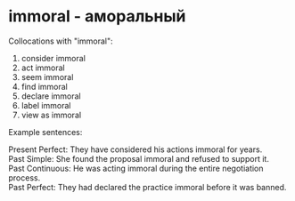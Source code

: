 # immoral - аморальный



Collocations with "immoral":

1. consider immoral  
2. act immoral  
3. seem immoral  
4. find immoral  
5. declare immoral  
6. label immoral  
7. view as immoral  

Example sentences:

Present Perfect: They have considered his actions immoral for years.  
Past Simple: She found the proposal immoral and refused to support it.  
Past Continuous: He was acting immoral during the entire negotiation process.  
Past Perfect: They had declared the practice immoral before it was banned.
